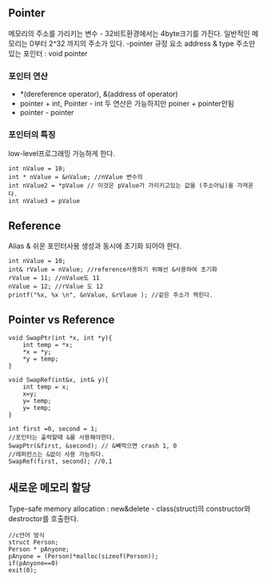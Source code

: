 ## Pointer
메모리의 주소를 가리키는 변수 - 32비트환경에서는 4byte크기를 가진다. 
일반적인 메모리는 0부터 2^32 까지의 주소가 있다.
-pointer 규정 요소 
address & type
주소만 있는 포인터 : void pointer

### 포인터 연산 
- *(dereference operator), &(address of operator)
- pointer + int, Pointer - int 두 연산은 가능하지만 poiner + pointer안됨
- pointer - pointer

### 포인터의 특징
low-level프로그래밍 가능하게 한다. 

```
int nValue = 10;
int * nValue = &nValue; //nValue 변수의 
int nValue2 = *pValue // 이것은 pValue가 가리키고있는 값을 (주소아님)을 가져온다.
int nValue3 = pValue 
```


## Reference
Alias & 쉬운 포인터사용
생성과 동시에 초기화 되어야 한다. 
```
int nValue = 10;
int& rValue = nValue; //reference사용하기 위해선 &사용하여 초기화 
rValue = 11; //nValue도 11
nValue = 12; //rValue 도 12
printf("%x, %x \n", &nValue, &rVlaue ); //같은 주소가 찍힌다.
```

## Pointer vs Reference
```
void SwapPtr(int *x, int *y){
    int temp = *x;
    *x = *y;
    *y = temp; 
}

void SwapRef(int&x, int& y){
    int temp = x;
    x=y;
    y= temp;
    y= temp;
}

int first =0, second = 1;
//포인터는 출력할때 &를 사용해야한다.
SwapPtr(&first, &second); // &빼먹으면 crash 1, 0
//레퍼런스는 &없이 사용 가능하다.
SwapRef(first, second); //0,1
```
## 새로운 메모리 할당 
Type-safe memory allocation : new&delete - class(struct)의 constructor와 destroctor를 호출한다. 

```
//c언어 방식
struct Person;
Person * pAnyone;
pAnyone = (Person)*malloc(sizeof(Person));
if(pAnyone==0)
exit(0);
```

```
```